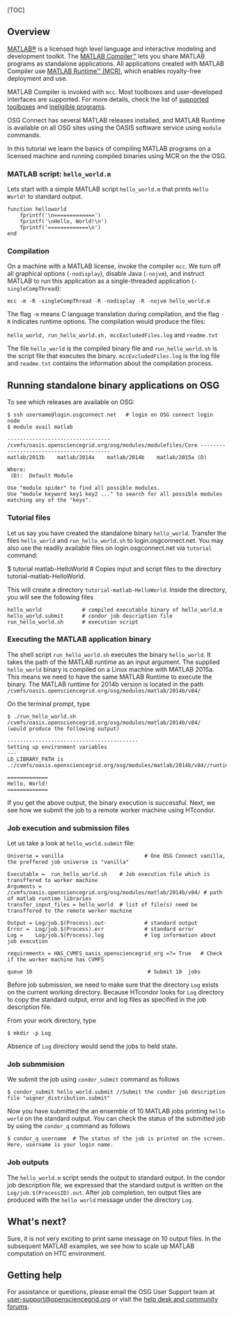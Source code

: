 [title]: - "Basics of compiled MATLAB applications - Hello World example"  
[TOC]
 
 
## Overview

[MATLAB®](http://www.mathworks.com/products/matlab/) is a licensed high level language and interactive modeling and development toolkit. The [MATLAB Compiler™](http://www.mathworks.com/products/compiler/) lets you share MATLAB programs as standalone applications.  All applications created with MATLAB Compiler use [MATLAB Runtime™ (MCR)](http://www.mathworks.com/products/compiler/mcr/), which enables royalty-free deployment and use.  

MATLAB Compiler is invoked with `mcc`.  Most toolboxes and user-developed interfaces are supported. For more details, check the list of [supported toolboxes](http://www.mathworks.com/products/compiler/supported/compiler_support.html) and 
[ineligible programs](http://www.mathworks.com/products/ineligible_programs/). 

OSG Connect has several MATLAB releases installed, and MATLAB Runtime is available on all OSG sites using the OASIS software service using `module` commands.

In this tutorial we learn the basics of compiling MATLAB programs on a licensed machine and running compiled binaries using MCR on the the OSG.

### MATLAB script: `hello_world.m` 

Lets start with a simple MATLAB script `hello_world.m` that prints `Hello World!` to standard output. 
    
    function helloworld
        fprintf('\n=============')
        fprintf('\nHello, World!\n')
        fprintf('=============\n')
    end  

### Compilation 

On a machine with a MATLAB license, invoke the compiler `mcc`. We turn off all graphical options (`-nodisplay`), disable Java (`-nojvm`), and instruct MATLAB to run this application as a single-threaded application (`-singleCompThread`):

    mcc -m -R -singleCompThread -R -nodisplay -R -nojvm hello_world.m

The flag `-m` means C language translation during compilation, and the flag `-R` indicates runtime options.  The compilation would produce the files: 

   `hello_world, run_hello_world.sh, mccExcludedFiles.log` and `readme.txt`

The file `hello_world` is the compiled binary file and `run_hello_world.sh` is the script file that executes the binary. `mccExcludedFiles.log` is the log file and `readme.txt` contains the information about the compilation process. 

## Running standalone binary applications on OSG

To see which releases are available on OSG:

    $ ssh username@login.osgconnect.net   # login on OSG connect login node
    $ module avail matlab
    
    --------------------------------- /cvmfs/oasis.opensciencegrid.org/osg/modules/modulefiles/Core -----------------------------------------
    matlab/2013b    matlab/2014a    matlab/2014b    matlab/2015a (D)

    Where:
     (D):  Default Module

    Use "module spider" to find all possible modules.
    Use "module keyword key1 key2 ..." to search for all possible modules matching any of the "keys".


### Tutorial files

Let us say you have created the standalone binary `hello_world`. Transfer the files `hello_world` and `run_hello_world.sh` to login.osgconnect.net. You may also use the readily available files on login.osgconnect.net via `tutorial` command: 

$ tutorial matlab-HelloWorld # Copies input and script files to the directory tutorial-matlab-HelloWorld.
 
This will create a directory `tutorial-matlab-HelloWorld`. Inside the directory, you will see the following files
   
    hello_world             # compiled executable binary of hello_world.m
    hello_world.submit      # condor job description file
    run_hello_world.sh      # execution script

### Executing the MATLAB application binary

The shell script `run_hello_world.sh` executes the binary `hello_world`. It takes the path of the MATLAB runtime as an 
input argument. The supplied `hello_world` binary is compiled on a Linux machine with MATLAB 2015a. This means we need to have the same MATLAB Runtime to execute the binary. The MATLAB runtime for 2014b version is located in the path  `/cvmfs/oasis.opensciencegrid.org/osg/modules/matlab/2014b/v84/`

On the terminal prompt, type

    $ ./run_hello_world.sh /cvmfs/oasis.opensciencegrid.org/osg/modules/matlab/2014b/v84/
    (would produce the following output)

    ------------------------------------------
    Setting up environment variables
    ---
    LD_LIBRARY_PATH is .:/cvmfs/oasis.opensciencegrid.org/osg/modules/matlab/2014b/v84//runtime/glnxa64:/cvmfs/oasis.opensciencegrid.org/osg/modules/matlab/2014b/v84//bin/glnxa64:/cvmfs/oasis.opensciencegrid.org/osg/modules/matlab/2014b/v84//sys/os/glnxa64:/cvmfs/oasis.opensciencegrid.org/osg/modules/matlab/2014b/v84//sys/opengl/lib/glnxa64
    
    =============
    Hello, World!
    =============

If you get the above output, the binary execution is successful. Next, we see how we submit the job to a remote worker machine 
using HTcondor. 

### Job execution and submission files

Let us take a look at `hello_world.submit` file: 

    Universe = vanilla                          # One OSG Connect vanilla, the preffered job universe is "vanilla"

    Executable =  run_hello_world.sh    # Job execution file which is transffered to worker machine
    Arguments = /cvmfs/oasis.opensciencegrid.org/osg/modules/matlab/2014b/v84/ # path of matlab runtime libraries 
    transfer_input_files = hello_world  # list of file(s) need be transffered to the remote worker machine 

    Output = Log/job.$(Process).out⋅            # standard output 
    Error =  Log/job.$(Process).err             # standard error
    Log =    Log/job.$(Process).log             # log information about job execution

    requirements = HAS_CVMFS_oasis_opensciencegrid_org =?= True   # Check if the worker machine has CVMFS 

    queue 10                                     # Submit 10  jobs


Before job submission, we need to make sure that the directory `Log` exists on the current working directory. Because HTcondor looks for `Log` directory to copy the standard output, error and log files as specified in the job description file. 

From your work directory, type

    $ mkdir -p Log

Absence of `Log` directory would send the jobs to held state. 

### Job submmision 

We submit the job using `condor_submit` command as follows

	$ condor_submit hello_world.submit //Submit the condor job description file "wigner_distribution.submit"

Now you have submitted the an ensemble of 10 MATLAB jobs printing `hello world` on the standard output. You can check the status of the submitted job by using the `condor_q` command as follows

	$ condor_q username  # The status of the job is printed on the screen. Here, username is your login name.


### Job outputs 

The `hello_world.m` script sends the output to standard output. In the condor job description file, we expressed that the standard output is written on the `Log/job.$(ProcessID).out`. After job completion, ten output files are produced with the `hello world` message under the directory `Log`. 

## What's next? 
Sure, it is not very exciting to print same message on 10 output files. In the subsequent MATLAB examples,  we see  how to scale up MATLAB computation on HTC environment. 

## Getting help
For assistance or questions, please email the OSG User Support team  at [user-support@opensciencegrid.org](mailto:user-support@opensciencegrid.org) or visit the [help desk and community forums](http://support.opensciencegrid.org).
